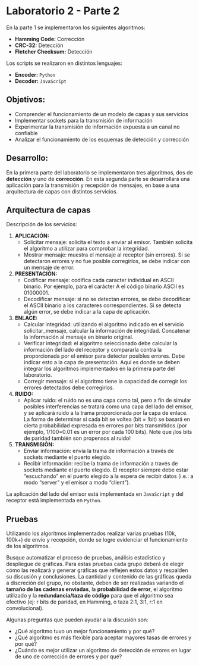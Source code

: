 # Laboratorio 2 - Parte 2

En la parte 1 se implementaron los siguientes algoritmos:
* **Hamming Code:** Corrección
* **CRC-32:** Detección
* **Fletcher Checksum:** Detección

Los scripts se realizaron en distintos lenguajes:
- **Encoder:** ``Python``
- **Decoder:** ``JavaScript``

## Objetivos:
- Comprender el funcionamiento de un modelo de capas y sus servicios
- Implementar sockets para la transmisión de información
- Experimentar la transmisión de información expuesta a un canal no confiable
- Analizar el funcionamiento de los esquemas de detección y corrección

## Desarrollo:
En la primera parte del laboratorio se implementaron tres algoritmos, dos de **detección** y uno de **corrección**. En esta segunda parte se desarrollará una aplicación para la transmisión y recepción de mensajes, en base a una arquitectura de capas con distintos servicios.

## Arquitectura de capas
Descripción de los servicios:
1. **APLICACIÓN:**
    - Solicitar mensaje: solicita el texto a enviar al emisor. También solicita el algoritmo a utilizar para comprobar la integridad.
    - Mostrar mensaje: muestra el mensaje al receptor (sin errores). Si se detectaron errores y no fue posible corregirlos, se debe indicar con un mensaje de error.
2. **PRESENTACIÓN:**
    - Codificar mensaje: codifica cada caracter individual en ASCII binario. Por ejemplo, para el carácter A el código binario ASCII es 01000001.
    - Decodificar mensaje: si no se detectan errores, se debe decodificar el ASCII binario a los caracteres correspondientes. Si se detecta algún error, se debe indicar a la capa de aplicación.
3. **ENLACE:**
    - Calcular integridad: utilizando el algoritmo indicado en el servicio solicitar_mensaje, calcular la información de integridad. Concatenar la información al mensaje en binario original.
    - Verificar integridad: el algoritmo seleccionado debe calcular la información del lado del receptor y compararla contra la proporcionada por el emisor para detectar posibles errores. Debe indicar esto a la capa de presentación. Aquí es donde se deben integrar los algoritmos implementados en la primera parte del laboratorio.
    - Corregir mensaje: si el algoritmo tiene la capacidad de corregir los errores detectados debe corregirlos.
4. **RUIDO:**
    - Aplicar ruido: el ruido no es una capa como tal, pero a fin de simular posibles interferencias se tratará como una capa del lado del emisor, y se aplicará ruido a la trama proporcionada por la capa de enlace. La forma de determinar si cada bit se voltea (bit = !bit) se basará en cierta probabilidad expresada en errores por bits transmitidos (por ejemplo, 1/100=0.01 es un error por cada 100 bits). Note que ¡los bits de paridad también son propensos al ruido!
5. **TRANSMISIÓN:**
    - Enviar información: envía la trama de información a través de sockets mediante el puerto elegido.
    - Recibir información: recibe la trama de información a través de sockets mediante el puerto elegido. El receptor siempre debe estar “escuchando” en el puerto elegido a la espera de recibir datos (i.e.: a modo “server” y el emisor a modo “client”).

La aplicación del lado del emisor está implementada en `JavaScript` y del receptor está implementada en `Python`.

## Pruebas
Utilizando los algoritmos implementados realizar varias pruebas (10k, 100k+) de envío y recepción, donde se logre evidenciar el funcionamiento de los algoritmos.

Busque automatizar el proceso de pruebas, análisis estadístico y despliegue de gráficas. Para estas pruebas cada grupo deberá de elegir cómo las realizará y generar gráficas que reflejen estos datos y respalden su discusión y conclusiones. La cantidad y contenido de las gráficas queda a discreción del grupo, no obstante, deben de ser realizadas variando el **tamaño de las cadenas enviadas**, la **probabilidad de error**, el algoritmo utilizado y la **redundancia/taza de código** para que el algoritmo sea efectivo (ej: r bits de paridad, en Hamming, o taza 2:1, 3:1, r:1 en convolucional).

Algunas preguntas que pueden ayudar a la discusión son:
- ¿Qué algoritmo tuvo un mejor funcionamiento y por qué?
- ¿Qué algoritmo es más flexible para aceptar mayores tasas de errores y por qué?
- ¿Cuándo es mejor utilizar un algoritmo de detección de errores en lugar de uno de corrección de errores y por qué?
